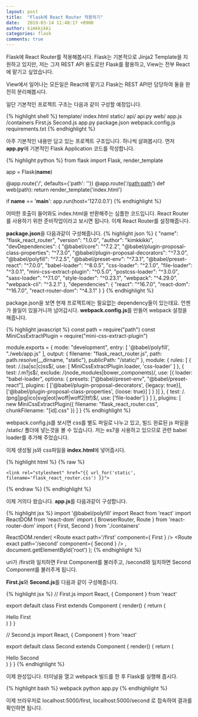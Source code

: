 ```yaml
---
layout: post
title:  "Flask에 React Router 적용하기"
date:   2019-03-14 11:48:17 +0900
author: kimkkikki
categories: flask
comments: true
---
```

Flask에 React Router를 적용해봅시다. Flask는 기본적으로 Jinja2 Template을 지원하고 있지만, 저는 그저 REST API 용도로만 Flask를 활용하고, View는 전부 React에 맡기고 싶었습니다.

View에서 일어나는 모든일은 React에 맡기고 Flask는 REST API만 담당하여 둘을 완전히 분리해봅시다.

일단 기본적인 프로젝트 구조는 다음과 같이 구성할 예정입니다.

{% highlight shell %}
template/
    index.html
static/
api/
    api.py
web/
    app.js
    /containers
        First.js
        Second.js
app.py
package.json
webpack.config.js
requirements.txt
{% endhighlight %}

아주 기본적인 내용만 담고 있는 프로젝트 구조입니다. 하나씩 살펴봅시다. 먼저 **app.py**에 기본적인 Flask Application 코드를 작성합니다.

{% highlight python %}
from flask import Flask, render_template


app = Flask(__name__)


@app.route('/', defaults={'path': ''})
@app.route('/<path:path>')
def web(path):
    return render_template('index.html')


if __name__ == '__main__':
    app.run(host='127.0.0.1')
{% endhighlight %}

어떠한 호출이 들어와도 index.html을 반환해주는 심플한 코드입니다. React Router를 사용하기 위한 준비작업이라고 보시면 됩니다. 이제 React Router를 설정해줍니다.

**package.json**을 다음과같이 구성해줍니다.
{% highlight json %}
{
  "name": "flask_react_router",
  "version": "1.0.0",
  "author": "kimkkikki",
  "devDependencies": {
    "@babel/core": "^7.2.2",
    "@babel/plugin-proposal-class-properties": "^7.3.0",
    "@babel/plugin-proposal-decorators": "^7.3.0",
    "@babel/polyfill": "^7.2.5",
    "@babel/preset-env": "^7.3.1",
    "@babel/preset-react": "^7.0.0",
    "babel-loader": "^8.0.5",
    "css-loader": "^2.1.0",
    "file-loader": "^3.0.1",
    "mini-css-extract-plugin": "^0.5.0",
    "postcss-loader": "^3.0.0",
    "sass-loader": "^7.1.0",
    "style-loader": "^0.23.1",
    "webpack": "^4.29.0",
    "webpack-cli": "^3.2.1"
  },
  "dependencies": {
    "react": "^16.7.0",
    "react-dom": "^16.7.0",
    "react-router-dom": "^4.3.1"
  }
}
{% endhighlight %}

package.json을 보면 현재 프로젝트에는 필요없는 dependency들이 있는데요. 언젠가 쓸일이 있을거니까 넘어갑시다.
**webpack.config.js**를 만들어 webpack 설정을 해줍니다.

{% highlight javascript %}
const path = require("path")
const MiniCssExtractPlugin  = require("mini-css-extract-plugin")

module.exports = {
    mode: "development",
    entry: [
        '@babel/polyfill',
        "./web/app.js"
    ],
    output: {
        filename: "flask_react_router.js",
        path: path.resolve(__dirname, "static"),
        publicPath: "/static/"
    },
    module: {
        rules: [
            {
                test: /\.(sa|sc|c)ss$/,
                use: [
                    MiniCssExtractPlugin.loader,
                    'css-loader'
                ]
            },
            {
                test: /\.m?js$/,
                exclude: /(node_modules|bower_components)/,
                use: [{
                    loader: "babel-loader",
                    options: {
                        presets: ["@babel/preset-env", "@babel/preset-react"],
                        plugins: [
                            ['@babel/plugin-proposal-decorators', {legacy: true}],
                            ['@babel/plugin-proposal-class-properties', {loose: true}]
                        ]
                    }
                }]
            },
            {
                test: /\.(png|jpg|ico|svg|eot|woff|woff2|ttf)$/,
                use: ['file-loader']
            }
        ]
    },
    plugins: [
        new MiniCssExtractPlugin({
            filename: "flask_react_router.css",
            chunkFilename: "[id].css"
        })
    ]
}
{% endhighlight %}

webpack.config.js를 보시면 css를 별도 파일로 나누고 있고, 빌드 완료된 js 파일을 /static/ 폴더에 넣는것을 볼 수 있습니다. 저는 es7을 사용하고 있으므로 관련 babel loader를 추가해 주었습니다.

이제 생성될 js와 css파일을 **index.html**에 넣어줍시다.

{% highlight html %}
{% raw %}
<!DOCTYPE html>
<html lang="en">
<head>
    <meta charset="UTF-8">
    <meta name="viewport" content="width=device-width, initial-scale=1, shrink-to-fit=no">
    <meta name="author" content="kimkkikki">
    <title>Flask React Router</title>

    <link rel="stylesheet" href="{{ url_for('static', filename='flask_react_router.css') }}">
</head>
<body>
<div id="root"></div>
</body>
<script type="text/javascript" src="{{ url_for('static', filename='flask_react_router.js') }}"></script>
</html>
{% endraw %}
{% endhighlight %}

이제 거의다 왔습니다. **app.js**를 다음과같이 구성합니다.

{% highlight jsx %}
import '@babel/polyfill'
import React from 'react'
import ReactDOM from 'react-dom'
import { BrowserRouter, Route } from 'react-router-dom'
import { First, Second } from './containers'

ReactDOM.render(
    <BrowserRouter>
        <Route exact path='/first' component={ First } />
        <Route exact path='/second' component={ Second } />
    </BrowserRouter>
    , document.getElementById('root')
);
{% endhighlight %}

uri가 /first와 일치하면 First Component를 불러주고, /second와 일치하면 Second Component를 불러주게 됩니다.

**First.js**와 **Second.js**를 다음과 같이 구성해줍니다.

{% highlight jsx %}
// First.js
import React, { Component } from 'react'

export default class First extends Component {
    render() {
        return (
            <div>Hello First</div>
        )
    }
}

// Second.js
import React, { Component } from 'react'

export default class Second extends Component {
    render() {
        return (
            <div>Hello Second</div>
        )
    }
}
{% endhighlight %}

이제 완성입니다.
터미널을 열고 webpack 빌드를 한 후 Flask를 실행해 줍시다.

{% highlight bash %}
webpack
python app.py
{% endhighlight %}

이제 브라우저로 localhost:5000/first, localhost:5000/second 로 접속하여 결과를 확인하면 됩니다.
